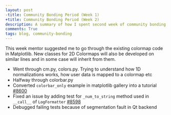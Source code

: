 ```yaml
---
layout: post
-title: Community Bonding Period (Week 1)
+title: Community Bonding Period (Week 2)
description: A summary of how I spent second week of community bonding period of GSoC 17
comments: True
tags: blog, community-bonding
---
```


This week mentor suggested me to go through the existing colormap code in
Matplotlib. New classes for 2D Colormaps will also be developed on similar
lines and in some case will inherit from them.

* Went through cm.py, colors.py. Trying to understand how 1D normalizations
  works, how user data is mapped to a colormap etc
* Halfway through colorbar.py
* Converted `colorbar_only` example in matplotlib gallery into a tutorial
  [#8600](https://github.com/matplotlib/matplotlib/pull/8600)
* Fixed an issue by adding test for `_num_to_string` method used in `__call__`
  of `LogFormatter` [#8598](https://github.com/matplotlib/matplotlib/pull/8598)
* Debugged failing tests because of segmentation fault in Qt backend